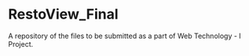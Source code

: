 # RestoView_Final
A repository of the files to be submitted as a part of Web Technology - I Project.
